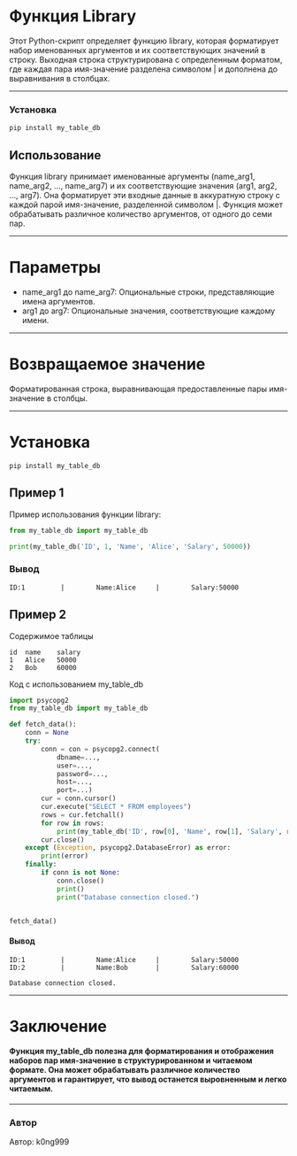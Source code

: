 # Функция Library

Этот Python-скрипт определяет функцию library, которая форматирует набор именованных аргументов и их соответствующих значений в строку. Выходная строка структурирована с определенным форматом, где каждая пара имя-значение разделена символом | и дополнена до выравнивания в столбцах.

***
### Установка
` pip install my_table_db `


## Использование
Функция library принимает именованные аргументы (name_arg1, name_arg2, ..., name_arg7) и их соответствующие значения (arg1, arg2, ..., arg7). Она форматирует эти входные данные в аккуратную строку с каждой парой имя-значение, разделенной символом |. Функция может обрабатывать различное количество аргументов, от одного до семи пар.

***

# Параметры

* name_arg1 до name_arg7: Опциональные строки, представляющие имена аргументов.
* arg1 до arg7: Опциональные значения, соответствующие каждому имени.

***

# Возвращаемое значение
Форматированная строка, выравнивающая предоставленные пары имя-значение в столбцы.

***

# Установка

` pip install my_table_db `

## Пример 1
Пример использования функции library:

```python
from my_table_db import my_table_db

print(my_table_db('ID', 1, 'Name', 'Alice', 'Salary', 50000))

```
### Вывод
```shell
ID:1         |        Name:Alice     |        Salary:50000

```

## Пример 2

Содержимое таблицы
```csv
id  name    salary
1   Alice   50000
2   Bob     60000
```
Код с использованием my_table_db

```python
import psycopg2
from my_table_db import my_table_db

def fetch_data():
    conn = None
    try:
        conn = con = psycopg2.connect(
            dbname=...,
            user=...,
            password=...,
            host=...,
            port=...)
        cur = conn.cursor()
        cur.execute("SELECT * FROM employees")
        rows = cur.fetchall()
        for row in rows:
            print(my_table_db('ID', row[0], 'Name', row[1], 'Salary', row[2]))
        cur.close()
    except (Exception, psycopg2.DatabaseError) as error:
        print(error)
    finally:
        if conn is not None:
            conn.close()
            print()
            print("Database connection closed.")


fetch_data()
```

#### Вывод

```shell
ID:1         |        Name:Alice     |        Salary:50000
ID:2         |        Name:Bob       |        Salary:60000

Database connection closed.
```

***

# Заключение
#### Функция my_table_db полезна для форматирования и отображения наборов пар имя-значение в структурированном и читаемом формате. Она может обрабатывать различное количество аргументов и гарантирует, что вывод останется выровненным и легко читаемым.

***
### Автор

Автор: k0ng999
